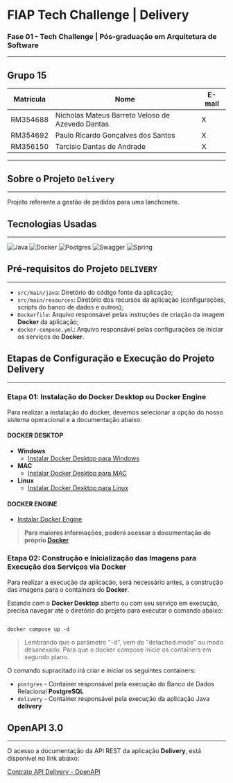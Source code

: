 #  FIAP Tech Challenge | Delivery

### Fase 01 - Tech Challenge | Pós-graduação em Arquitetura de Software

----

## Grupo 15

| Matrícula | Nome                                               | E-mail |
|-----------|----------------------------------------------------|--------|
| RM354688  | Nicholas Mateus Barreto Veloso de Azevedo Dantas   | X      |
| RM354692  | Paulo Ricardo Gonçalves dos Santos                 | X      |
| RM356150  | Tarcisio Dantas de Andrade                         | X      |

---

## Sobre o Projeto ```Delivery```

---

Projeto referente a gestão de pedidos para uma lanchonete.

## Tecnologias Usadas

---

![Java](https://img.shields.io/badge/java_22-%23ED8B00.svg?style=for-the-badge&logo=openjdk&logoColor=white)
![Docker](https://img.shields.io/badge/docker-%230db7ed.svg?style=for-the-badge&logo=docker&logoColor=white)
![Postgres](https://img.shields.io/badge/postgres-%23316192.svg?style=for-the-badge&logo=postgresql&logoColor=white)
![Swagger](https://img.shields.io/badge/-Swagger-%23Clojure?style=for-the-badge&logo=swagger&logoColor=white)
![Spring](https://img.shields.io/badge/spring-%236DB33F.svg?style=for-the-badge&logo=spring&logoColor=white)

## Pré-requisitos do Projeto ```DELIVERY```

---

- ```src/main/java```: Diretório do código fonte da aplicação;
- ```src/main/resources```: Diretório dos recursos da aplicação (configurações, scripts do banco de dados e outros);
- <code>Dockerfile</code>:  Arquivo responsável pelas instruções de criação da imagem **Docker** da aplicação;
- ```docker-compose.yml```: Arquivo responsável pelas configurações de iniciar os serviços do **Docker**.

## Etapas de Configuração e Execução do Projeto **Delivery**

---

### Etapa 01: Instalação do Docker Desktop ou Docker Engine

Para realizar a instalação do docker, devemos selecionar a opção do nosso sistema operacional e a documentação abaixo:

#### DOCKER DESKTOP

- **Windows**
  - [Instalar Docker Desktop para Windows](https://docs.docker.com/desktop/install/windows-install/)
- **MAC**
  - [Instalar Docker Desktop para MAC](https://docs.docker.com/desktop/install/mac-install/)
- **Linux**
  - [Instalar Docker Desktop para Linux](https://docs.docker.com/desktop/install/linux-install/)

#### DOCKER ENGINE

- [Instalar Docker Engine](https://docs.docker.com/engine/install/)

> **Para maiores informações, poderá acessar a documentação do próprio [Docker](https://www.docker.com/get-started/)**

### Etapa 02: Construção e Inicialização das Imagens para Execução dos Serviços via Docker

Para realizar a execução da aplicação, será necessário antes, a construção das imagens para o containers do **Docker**.

Estando com o **Docker Desktop** aberto ou com seu serviço em execução, precisa navegar até o diretório do projeto para executar o comando abaixo:

```docker

docker compose up -d

```

> Lembrando que o parâmetro "-d", vem de "detached mode" ou modo desanexado.
> Para que o docker compose inicie os containers em segundo plano.

O comando supracitado irá criar e iniciar os seguintes containers:

- ```postgres``` - Container responsável pela execução do Banco de Dados Relacional **PostgreSQL**
- ```delivery``` - Container responsável pela execução da aplicação Java **delivery**

## OpenAPI 3.0

---

O acesso a documentação da API REST da aplicação **Delivery**, está disponível no link abaixo:

[Contrato API Delivery - OpenAPI](http://localhost:8080/api/swagger-ui/index.html)



